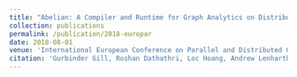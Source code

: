```yaml
---
title: "Abelian: A Compiler and Runtime for Graph Analytics on Distributed, Heterogeneous Platforms"
collection: publications
permalink: /publication/2018-europar
date: 2018-08-01
venue: 'International European Conference on Parallel and Distributed Computing (Euro-Par)'
citation: 'Gurbinder Gill, Roshan Dathathri, Loc Hoang, Andrew Lenharth, Keshav Pingali, “Abelian: A Compiler and Runtime for Graph Analytics on Distributed, Heterogeneous Platforms,” Proceedings of the 24th International European Conference on Parallel and Distributed Computing (Euro-Par), August 2018.'
---
```

